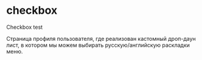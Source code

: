 # checkbox
Checkbox test

Страница профиля пользователя, где реализован кастомный дроп-даун лист, в котором мы можем выбирать русскую/английскую раскладки меню. 
